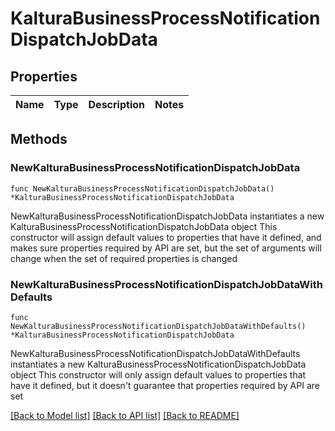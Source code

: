 # KalturaBusinessProcessNotificationDispatchJobData

## Properties

Name | Type | Description | Notes
------------ | ------------- | ------------- | -------------

## Methods

### NewKalturaBusinessProcessNotificationDispatchJobData

`func NewKalturaBusinessProcessNotificationDispatchJobData() *KalturaBusinessProcessNotificationDispatchJobData`

NewKalturaBusinessProcessNotificationDispatchJobData instantiates a new KalturaBusinessProcessNotificationDispatchJobData object
This constructor will assign default values to properties that have it defined,
and makes sure properties required by API are set, but the set of arguments
will change when the set of required properties is changed

### NewKalturaBusinessProcessNotificationDispatchJobDataWithDefaults

`func NewKalturaBusinessProcessNotificationDispatchJobDataWithDefaults() *KalturaBusinessProcessNotificationDispatchJobData`

NewKalturaBusinessProcessNotificationDispatchJobDataWithDefaults instantiates a new KalturaBusinessProcessNotificationDispatchJobData object
This constructor will only assign default values to properties that have it defined,
but it doesn't guarantee that properties required by API are set


[[Back to Model list]](../README.md#documentation-for-models) [[Back to API list]](../README.md#documentation-for-api-endpoints) [[Back to README]](../README.md)


